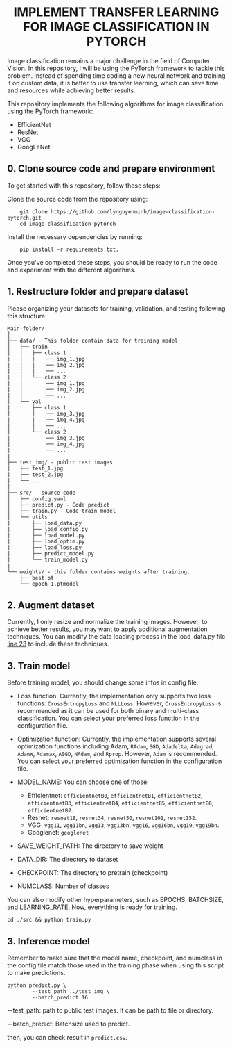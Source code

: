 # <center> IMPLEMENT  TRANSFER LEARNING FOR IMAGE CLASSIFICATION IN PYTORCH </center>
 
Image classification remains a major challenge in the field of Computer Vision. In this repository, I will be using the PyTorch framework to tackle this problem. Instead of spending time coding a new neural network and training it on custom data, it is better to use transfer learning, which can save time and resources while achieving better results. 

This repository implements the following algorithms for image classification using the PyTorch framework: 
* EfficientNet 
* ResNet 
* VGG 
* GoogLeNet

## 0. Clone source code and prepare environment
To get started with this repository, follow these steps:

Clone the source code from the repository using:

        git clone https://github.com/lynguyenminh/image-classification-pytorch.git 
        cd image-classification-pytorch

Install the necessary dependencies by running:

        pip install -r requirements.txt. 

Once you've completed these steps, you should be ready to run the code and experiment with the different algorithms.

## 1. Restructure folder and prepare dataset
Please organizing your datasets for training, validation, and testing following this structure: 

```
Main-folder/
│
├── data/ - This folder contain data for training model
│   ├── train
|   |   ├── class 1
|   |   |   ├── img_1.jpg
|   |   |   ├── img_2.jpg
|   |   |   └── ...
|   |   └── class 2
|   |       ├── img_1.jpg
|   |       ├── img_2.jpg
|   |       └── ...
│   └── val
|       ├── class 1
|       |   ├── img_3.jpg
|       |   ├── img_4.jpg
|       |   └── ...
|       └── class 2
|           ├── img_3.jpg
|           ├── img_4.jpg
|           └── ...
|
├── test_img/ - public test images
|   ├── test_1.jpg
|   ├── test_2.jpg
|   └── ...
|
├── src/ - source code
│   ├── config.yaml
│   ├── predict.py - Code predict
│   ├── train.py - Code train model
│   └── utils
|       ├── load_data.py
|       ├── load_config.py
|       ├── load_model.py
|       ├── load_optim.py
|       ├── load_loss.py
|       ├── predict_model.py
|       └── train_model.py
|
└── weights/ - this folder contains weights after training.
    ├── best.pt
    └── epoch_1.ptmodel
```

## 2. Augment dataset
Currently, I only resize and normalize the training images. However, to achieve better results, you may want to apply additional augmentation techniques. You can modify the data loading process in the load_data.py file [line 23](https://github.com/lynguyenminh/image-classification-pytorch/blob/master/src/utils/load_data.py#L23) to include these techniques.

## 3. Train model

Before training model, you should change some infos in config file. 

* Loss function: Currently, the implementation only supports two loss functions: `CrossEntropyLoss` and `NLLLoss`. However, `CrossEntropyLoss` is recommended as it can be used for both binary and multi-class classification. You can select your preferred loss function in the configuration file. 
* Optimization function: Currently, the implementation supports several optimization functions including Adam, `RAdam`, `SGD`, `Adadelta`, `Adagrad`, `AdamW`, `Adamax`, `ASGD`, `NAdam`, and `Rprop`. However, `Adam` is recommended. You can select your preferred optimization function in the configuration file.

* MODEL_NAME: You can choose one of those: 
  * Efficientnet: `efficientnetB0`, `efficientnetB1`, `efficientnetB2`, `efficientnetB3`, `efficientnetB4`, `efficientnetB5`, `efficientnetB6`, `efficientnetB7`.
  * Resnet: `resnet18`, `resnet34`, `resnet50`, `resnet101`, `resnet152`.
  * VGG: `vgg11`, `vgg11bn`, `vgg13`, `vgg13bn`, `vgg16`, `vgg16bn`, `vgg19`, `vgg19bn`.
  * Googlenet: `googlenet`

* SAVE_WEIGHT_PATH: The directory to save weight
* DATA_DIR: The directory to dataset
* CHECKPOINT: The directory to pretrain (checkpoint)
* NUMCLASS: Number of classes

You can also modify other hyperparameters, such as EPOCHS, BATCHSIZE, and LEARNING_RATE. Now, everything is ready for training.

```
cd ./src && python train.py
```

## 3. Inference model
Remember to make sure that the model name, checkpoint, and numclass in the config file match those used in the training phase when using this script to make predictions.
```
python predict.py \
        --test_path ../test_img \
        --batch_predict 16
```
--test_path: path to public test images. It can be path to file or directory.

--batch_predict: Batchsize used to predict.

then, you can check result in `predict.csv`.
